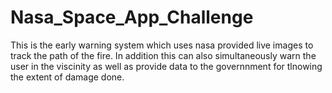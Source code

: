 # Nasa_Space_App_Challenge
This is the early warning system which uses nasa provided live images to track the path of the fire. In addition this can also simultaneously warn the user in the viscinity as well as provide data to the governnment for tlnowing the extent of damage done.
